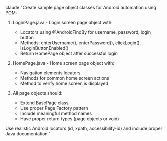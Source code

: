claude "Create sample page object classes for Android automation using POM:

1. LoginPage.java - Login screen page object with:

   - Locators using @AndroidFindBy for username, password, login button
   - Methods: enterUsername(), enterPassword(), clickLogin(), isLoginButtonEnabled()
   - Return HomePage object after successful login

2. HomePage.java - Home screen page object with:

   - Navigation elements locators
   - Methods for common home screen actions
   - Method to verify home screen is displayed

3. All page objects should:
   - Extend BasePage class
   - Use proper Page Factory pattern
   - Include meaningful method names
   - Have proper return types (page objects or void)

Use realistic Android locators (id, xpath, accessibility-id) and include proper Java documentation."
